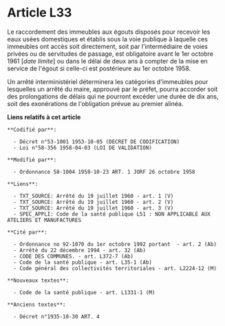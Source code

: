 # Article L33

Le raccordement des immeubles aux égouts disposés pour recevoir les eaux usées domestiques et établis sous la voie publique à
laquelle ces immeubles ont accès soit directement, soit par l'intermédiaire de voies privées ou de servitudes de passage, est
obligatoire avant le 1er octobre 1961 [*date limite*] ou dans le délai de deux ans à compter de la mise en service de l'égout
si celle-ci est postérieure au 1er octobre 1958.

Un arrêté interministériel déterminera les catégories d'immeubles pour lesquelles un arrêté du maire, approuvé par le préfet,
pourra accorder soit des prolongations de délais qui ne pourront excéder une durée de dix ans, soit des exonérations de
l'obligation prévue au premier alinéa.

**Liens relatifs à cet article**

	**Codifié par**:

	  - Décret n°53-1001 1953-10-05 (DECRET DE CODIFICATION)
	  - Loi n°58-356 1958-04-03 (LOI DE VALIDATION)

	**Modifié par**:

	  - Ordonnance 58-1004 1958-10-23 ART. 1 JORF 26 octobre 1958

	**Liens**:

	  - TXT_SOURCE: Arrêté du 19 juillet 1960 - art. 1 (V)
	  - TXT_SOURCE: Arrêté du 19 juillet 1960 - art. 2 (V)
	  - TXT_SOURCE: Arrêté du 19 juillet 1960 - art. 3 (V)
	  - SPEC_APPLI: Code de la santé publique L51 : NON APPLICABLE AUX ATELIERS ET MANUFACTURES

	**Cité par**:

	  - Ordonnance no 92-1070 du 1er octobre 1992 portant  - art. 2 (Ab)
	  - Arrêté du 22 décembre 1994 - art. 32 (Ab)
	  - CODE DES COMMUNES. - art. L372-7 (Ab)
	  - Code de la santé publique - art. L35-1 (Ab)
	  - Code général des collectivités territoriales - art. L2224-12 (M)

	**Nouveaux textes**:

	  - Code de la santé publique - art. L1331-1 (M)

	**Anciens textes**:

	  - Décret n°1935-10-30 ART. 4
